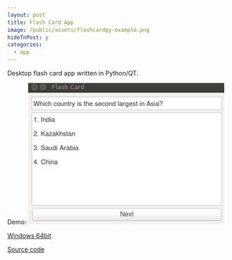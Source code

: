 ```yaml
---
layout: post
title: Flash Card App
image: /public/assets/flashcardpy-example.png
hideTnPost: y
categories:
  - app
---
```


Desktop flash card app written in Python/QT.

Demo:
![flashcardpy-example.gif](/public/assets/flashcardpy-example.gif)

<a href="https://www.dropbox.com/s/qzs0v83uavphdkb/flashcardpy.zip?dl=0" target="_blank">Windows 64bit</a>

<a href="https://github.com/takao42/flashcardPy" target="_blank">Source code</a>
